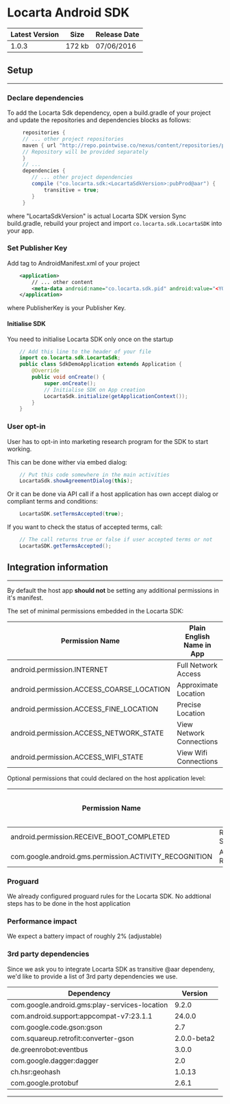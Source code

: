 # Locarta Android SDK

| Latest Version | Size | Release Date
| ------------- |  ------------- | ------------- 
| 1.0.3 | 172 kb |07/06/2016

## Setup
------

### Declare dependencies

To add the Locarta Sdk dependency, open a build.gradle of your project and update the repositories and dependencies blocks as follows:
``` gradle
     repositories {
     // ... other project repositories
     maven { url "http://repo.pointwise.co/nexus/content/repositories/pointwise" }
     // Repository will be provided separately 
     }
     // ...
 	 dependencies {
        // ... other project dependencies
        compile ("co.locarta.sdk:<LocartaSdkVersion>:pubProd@aar") {
            transitive = true;
        }
     }
```     

where "LocartaSdkVersion" is actual Locarta SDK version
Sync build.gradle, rebuild your project and import `co.locarta.sdk.LocartaSDK` into your app.


### Set Publisher Key

Add <meta-data> tag to AndroidManifest.xml of your project
``` xml
    <application>
        // ... other content
        <meta-data android:name="co.locarta.sdk.pid" android:value="<YOUR PUBLISHER KEY>"/>
    </application>
```
where PublisherKey is your Publisher Key.

#### Initialise SDK

You need to initialise Locarta SDK only once on the startup
``` java
    // Add this line to the header of your file
    import co.locarta.sdk.LocartaSdk;
    public class SdkDemoApplication extends Application {
        @Override
        public void onCreate() {
            super.onCreate();
            // Initialise SDK on App creation
            LocartaSdk.initialize(getApplicationContext());
        }
    }
```

### User opt-in

User has to opt-in into marketing research program for the SDK to start working.

This can be done wither via embed dialog:
``` java
    // Put this code somewhere in the main activities
    LocartaSdk.showAgreementDialog(this);
```    
Or it can be done via API call if a host application has own accept dialog or compliant terms and conditions:
``` java
    LocartaSDK.setTermsAccepted(true);
```    
    
If you want to check the status of accepted terms, call:
``` java
    // The call returns true or false if user accepted terms or not
    LocartaSDK.getTermsAccepted();
```

## Integration information 

------

By default the host app __should not__ be setting any additional permissions in it's manifest.

The set of minimal permissions embedded in the Locarta SDK:

| Permission Name | Plain English Name in App | Plain German Name in App
| ------------- | ------------- | ------------- 
|android.permission.INTERNET | Full Network Access | Zugriff auf alle Netzwerke
|android.permission.ACCESS_COARSE_LOCATION| Approximate Location| Ungefährer Standort 
|android.permission.ACCESS_FINE_LOCATION| Precise Location| Genauer Standort 
|android.permission.ACCESS_NETWORK_STATE | View Network Connections| Netzwerkverbindungen abrufen
|android.permission.ACCESS_WIFI_STATE | View Wifi Connections | WLAN-Verbindungen abrufen

Optional permissions that could  declared on the host application level:

| Permission Name | Plain English Name in App | Plain German Name in App
| ------------- | ------------- | ------------- 
|android.permission.RECEIVE_BOOT_COMPLETED| Run At Startup | Beim Anschalten Starten
|com.google.android.gms.permission.ACTIVITY_RECOGNITION| Activity Recognition | Aktivitätserkennung


### Proguard

We already configured proguard rules for the Locarta SDK. No addtional steps has to be done in the host application

### Performance impact

We expect a battery impact of roughly 2% (adjustable)

### 3rd party dependencies 

Since we ask you to integrate Locarta SDK as transitive @aar dependeny, we'd like to provide a list of 3rd party dependencies we use.

| Dependency | Version
| ------------- |  -------------
|com.google.android.gms:play-services-location | 9.2.0
|com.android.support:appcompat-v7:23.1.1 | 24.0.0
|com.google.code.gson:gson | 2.7
|com.squareup.retrofit:converter-gson | 2.0.0-beta2
|de.greenrobot:eventbus| 3.0.0
|com.google.dagger:dagger| 2.0
|ch.hsr:geohash| 1.0.13
|com.google.protobuf|2.6.1

------

